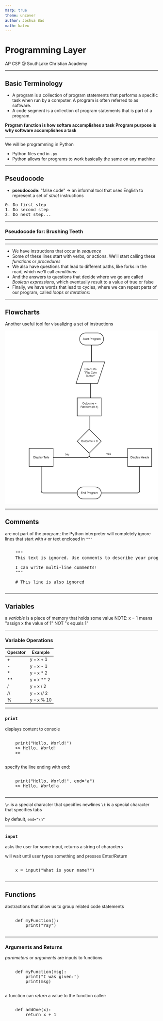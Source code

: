 ```yaml
---
marp: true
theme: uncover
author: Joshua Bas
math: katex
---
```


# **Programming Layer**

AP CSP @ SouthLake Christian Academy

---

## Basic Terminology

* A program is a collection of program statements that performs a specific task when run by a computer. A program is often referred to as software.
* A code segment is a collection of program statements that is part of a program.

<!-- often called program behavior -->

**Program function is how softare accomplishes a task**
**Program purpose is why software accomplishes a task**

---

We will be programming in Python

* Python files end in `.py`
* Python allows for programs to work basically the same on any machine

---

## **Pseudocode**

* **pseudocode**: "false code" &rarr; an informal tool that uses English to represent a set of *strict* instructions

<pre>
0. Do first step
1. Do second step
2. Do next step...
</pre>

---

### Pseudocode for: Brushing Teeth

---

---

* We have instructions that occur in *sequence*
* Some of these lines start with verbs, or actions. We'll start calling these *functions* or *procedures*
* We also have questions that lead to different paths, like forks in the road, which we'll call *conditions*:
* And the answers to questions that decide where we go are called *Boolean expressions*, which eventually result to a value of true or false
* Finally, we have words that lead to cycles, where we can repeat parts of our program, called *loops* or *iterations*:

---

## **Flowcharts**

Another useful tool for visualizing a set of instructions

![width:400px](https://github.com/APCSP-SLCA/apcsp-slca.github.io/raw/gh-pages-dev/assets/images/flowchart_example.png)

---

## **Comments**

are not part of the program; the Python interpreter will completely ignore lines that start with `#` or text enclosed in `"""`

<pre>
<samp>
    """
    This text is ignored. Use comments to describe your program!

    I can write multi-line comments!
    """

    # This line is also ignored
</samp>
</pre>

---

## **Variables**

a *variable* is a piece of memory that holds some value
NOTE: x = 1 means "assign x the value of 1" NOT "x equals 1"

---

### Variable Operations

| Operator | Example |
|----------|---------|
| +        | y = x + 1   |
| -        | y = x - 1 |
| *        | y = x * 2 |
| **        | y = x ** 2 |
| /       | y = x / 2 |
| //        | y = x // 2 |
| %         | y = x % 10 |

---

### `print`

displays content to console

<pre>
<samp>
    print("Hello, World!")
    >> Hello, World!
    >>
</samp>
</pre>

specify the line ending with end:

<pre>
<samp>
    print("Hello, World!", end="a")
    >> Hello, World!a
</samp>
</pre>

---

`\n` is a special character that specifies newlines
`\t` is a special character that specifies tabs

by default, `end="\n"`

---

### `input`

asks the user for some input, returns a string of characters

will wait until user types something and presses Enter/Return

<pre>
<samp>
    x = input("What is your name?")
</samp>
</pre>

---

## **Functions**

abstractions that allow us to group related code statements

<pre>
<samp>
    def myFunction():
        print("Yay")
</samp>
</pre>

---

### Arguments and Returns

*parameters* or *arguments* are inputs to functions

<pre>
<samp>
    def myFunction(msg):
        print("I was given:")
        print(msg)
</samp>
</pre>

a function can *return* a value to the function caller:
<pre>
<samp>
    def addOne(x):
        return x + 1
</samp>
</pre>